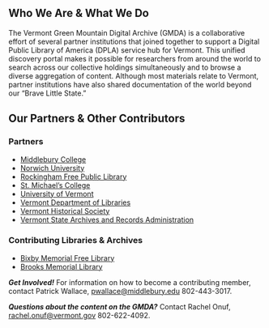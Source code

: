 ## Who We Are & What We Do

The Vermont Green Mountain Digital Archive (GMDA) is a collaborative effort of several partner institutions that joined together to support a Digital Public Library of America (DPLA) service hub for Vermont. This unified discovery portal makes it possible for researchers from around the world to search across our collective holdings simultaneously and to browse a diverse aggregation of content. Although most materials relate to Vermont, partner institutions have also shared documentation of the world beyond our “Brave Little State.”

## Our Partners & Other Contributors

### Partners

- [Middlebury College](www.middlebury.edu/)
- [Norwich University](https://www.norwich.edu/)
- [Rockingham Free Public Library](rockinghamlibrary.org/)
- [St. Michael’s College](https://www.smcvt.edu/)
- [University of Vermont](https://www.uvm.edu/)
- [Vermont Department of Libraries](https://libraries.vermont.gov/)
- [Vermont Historical Society](https://vermonthistory.org/)
- [Vermont State Archives and Records Administration](https://sos.vermont.gov/vsara/)

### Contributing Libraries & Archives

- [Bixby Memorial Free Library](https://bixbylibrary.org/)
- [Brooks Memorial Library](brookslibraryvt.org/)

**_Get Involved!_** For information on how to become a contributing member, contact Patrick Wallace, <pwallace@middlebury.edu> 802-443-3017.

**_Questions about the content on the GMDA?_** Contact Rachel Onuf, <rachel.onuf@vermont.gov> 802-622-4092.
